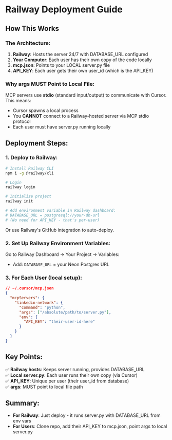 # Railway Deployment Guide

## How This Works

### The Architecture:
1. **Railway**: Hosts the server 24/7 with DATABASE_URL configured
2. **Your Computer**: Each user has their own copy of the code locally
3. **mcp.json**: Points to your LOCAL server.py file
4. **API_KEY**: Each user gets their own user_id (which is the API_KEY)

### Why args MUST Point to Local File:

MCP servers use **stdio** (standard input/output) to communicate with Cursor. This means:
- Cursor spawns a local process
- You **CANNOT** connect to a Railway-hosted server via MCP stdio protocol
- Each user must have server.py running locally

## Deployment Steps:

### 1. Deploy to Railway:

```bash
# Install Railway CLI
npm i -g @railway/cli

# Login
railway login

# Initialize project
railway init

# Add environment variable in Railway dashboard:
# DATABASE_URL = postgresql://your-db-url
# (No need for API_KEY - that's per-user)
```

Or use Railway's GitHub integration to auto-deploy.

### 2. Set Up Railway Environment Variables:

Go to Railway Dashboard → Your Project → Variables:
- Add: `DATABASE_URL` = your Neon Postgres URL

### 3. For Each User (local setup):

```json
// ~/.cursor/mcp.json
{
  "mcpServers": {
    "linkedin-network": {
      "command": "python",
      "args": ["/absolute/path/to/server.py"],
      "env": {
        "API_KEY": "their-user-id-here"
      }
    }
  }
}
```

## Key Points:

✅ **Railway hosts**: Keeps server running, provides DATABASE_URL  
✅ **Local server.py**: Each user runs their own copy (via Cursor)  
✅ **API_KEY**: Unique per user (their user_id from database)  
✅ **args**: MUST point to local file path  

## Summary:

- **For Railway**: Just deploy - it runs server.py with DATABASE_URL from env vars
- **For Users**: Clone repo, add their API_KEY to mcp.json, point args to local server.py

